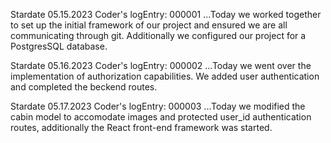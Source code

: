 Stardate 05.15.2023
Coder's logEntry: 000001
    ...Today we worked together to set up the initial framework of our project and ensured we
    are all communicating through git. Additionally we configured our project for a PostgresSQL database.

Stardate 05.16.2023
Coder's logEntry: 000002
    ...Today we went over the implementation of authorization capabilities.  We added user authentication and completed the beckend routes.

Stardate 05.17.2023
Coder's logEntry: 000003
    ...Today we modified the cabin model to accomodate images and protected user_id authentication routes, additionally the React front-end framework was started.
